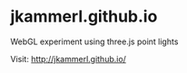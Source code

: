 jkammerl.github.io
==================

WebGL experiment using three.js point lights

Visit: http://jkammerl.github.io/
